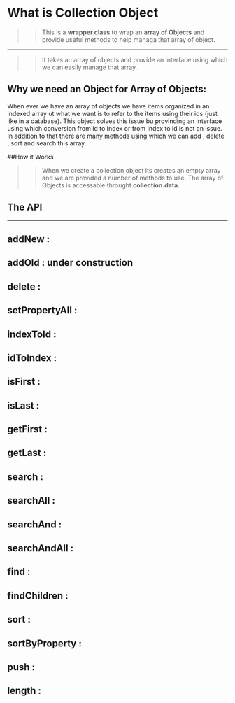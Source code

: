 # What is Collection Object
>> This is a **wrapper class** to wrap an **array of Objects** and provide useful methods to help managa that array of object.
------
>> It takes an array of objects and provide an interface using which we can easily manage that array.

## Why we need an Object for Array of Objects:
When ever we have an array of objects we have items organized in an indexed array ut what we want is to refer to the items using their ids 
(just like in a database). This object solves this issue bu provinding an interface using which conversion from id to Index or from Index to id is not an issue.
In addition to that there are many methods using which we can add , delete , sort and search this array.

##How it Works
>>When we create a collection object its creates an empty array and we are provided a number of methods to use.
>>The array of Objects is accessable throught **collection.data**.

## The API
----------------------
addNew :
---
addOld : under construction
---
delete :
---
setPropertyAll :
---
indexToId :
---
idToIndex :
---
isFirst :
---
isLast : 
---
getFirst :
---
getLast : 
---
search :
---
searchAll :
---
searchAnd :
---
searchAndAll :
---
find :
---
findChildren :
---
sort :
---
sortByProperty :
---
push :
---
length :
---

